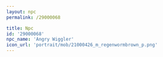 ```yaml
---
layout: npc
permalink: /29000068

title: Npc
id: '29000068'
npc_name: 'Angry Wiggler'
icon_url: 'portrait/mob/21000426_m_regenwormbrown_p.png'
---
```

